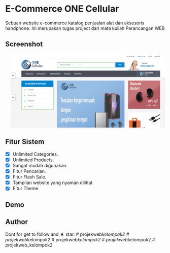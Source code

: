 # E-Commerce ONE Cellular

Sebuah website e-commerce katalog penjualan alat dan aksesoris handphone. Ini merupakan tugas project dari mata kuliah Perancangan WEB

## Screenshot
<pre>
  <img src="screenshot/screenshot-localhost-2020.05.07-10_32_55.png">   <img src="screenshot/screenshot-localhost-2020.05.07-10_54_05.png">
</pre>

## Fitur Sistem
* [x] Unlimited Categories.
* [x] Unlimited Products.
* [x] Sangat mudah digunakan.
* [x] Fitur Pencarian.
* [x] Fitur Flash Sale.
* [x] Tampilan website yang nyaman dilihat.
* [x] Fitur Theme

## Demo


## Author

Dont for get to follow and ★ star.
#   p r o j e k w e b _ k e l o m p o k 2 
 
 #   p r o j e k w e b _ k e l o m p o k 2 
 
 #   p r o j e k w e b _ k e l o m p o k 2 
 
 #   p r o j e k w e b _ k e l o m p o k 2 
 
 #   p r o j e k w e b _ k e l o m p o k 2 
 
 
